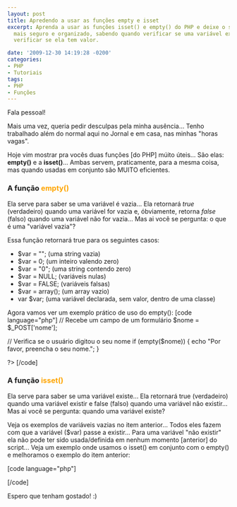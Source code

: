 ```yaml
---
layout: post
title: Apredendo a usar as funções empty e isset
excerpt: Aprenda a usar as funções isset() e empty() do PHP e deixe o seu sistema
  mais seguro e organizado, sabendo quando verificar se uma variável existe e quando
  verificar se ela tem valor.

date: '2009-12-30 14:19:28 -0200'
categories:
- PHP
- Tutoriais
tags:
- PHP
- Funções
---
```

Fala pessoal!

Mais uma vez, queria pedir desculpas pela minha ausência... Tenho trabalhado além do normal aqui no Jornal e em casa, nas minhas "horas vagas".

Hoje vim mostrar pra vocês duas funções [do PHP] múito úteis... São elas: <strong>empty()</strong> e a <strong>isset()</strong>... Ambas servem, praticamente, para a mesma coisa, mas quando usadas em conjunto são MUITO eficientes.

<h3>A função <span style="color: orange;">empty()</span></h3>
Ela serve para saber se uma variável é vazia... Ela retornará <em>true</em> (verdadeiro) quando uma variável for vazia e, óbviamente, retorna <em>false</em> (falso) quando uma variável não for vazia... Mas ai você se pergunta: o que é uma "variável vazia"?

Essa função retornará true para os seguintes casos:

<ul>
<li>$var = ""; (uma string vazia)</li>
<li>$var = 0; (um inteiro valendo zero)</li>
<li>$var = "0"; (uma string contendo zero)</li>
<li>$var = NULL; (variáveis nulas)</li>
<li>$var = FALSE; (variáveis falsas)</li>
<li>$var = array(); (um array vazio)</li>
<li>var $var; (uma variável declarada, sem valor, dentro de uma classe)</li>
</ul>
Agora vamos ver um exemplo prático de uso do empty():
[code language="php"]
<?php

// Recebe um campo de um formulário
$nome = $_POST['nome'];

// Verifica se o usuário digitou o seu nome
if (empty($nome)) {
	echo "Por favor, preencha o seu nome.";
}

?>
[/code]


<h3>A função <span style="color: orange;">isset()</span></h3>
Ela serve para saber se uma variável existe... Ela retornará true (verdadeiro) quando uma variável existir e false (falso) quando uma variável não existir... Mas ai você se pergunta: quando uma variável existe?

Veja os exemplos de variáveis vazias no item anterior... Todos eles fazem com que a variável ($var) passe a existir... Para uma variável "não existir" ela não pode ter sido usada/definida em nenhum momento [anterior] do script... Veja um exemplo onde usamos o isset() em conjunto com o empty() e melhoramos o exemplo do item anterior:


[code language="php"]
<?php

// Verifica se a variável $_POST não é vazia...
// ou seja: houve um submit no formulário
if (!empty($_POST)) {

	// Verifica se a variável $_POST['nome'] existe
	if (isset($_POST['nome']) {

		// Verifica se o usuário digitou o seu nome
		if (!empty($_POST['nome'])) {
			$nome = $_POST['nome'];
			echo 'Seja bem-vindo(a) ' . $nome . '!';
		} else {
			echo "Por favor, preencha o seu nome";
		}

	} else {
		echo "O campo 'nome' não existe na variável $_POST";
	}

} else {
	echo "Não houve submit no formulário";
}

?>
[/code]

Espero que tenham gostado! :)

